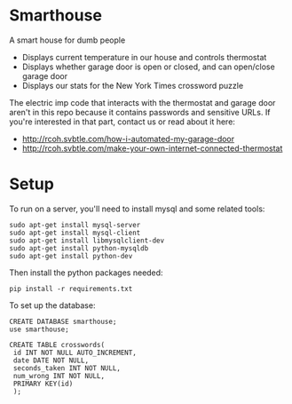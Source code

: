 Smarthouse
==========

A smart house for dumb people

- Displays current temperature in our house and controls thermostat 
- Displays whether garage door is open or closed, and can open/close garage door
- Displays our stats for the New York Times crossword puzzle

The electric imp code that interacts with the thermostat and garage door aren't in this repo because it contains passwords and sensitive URLs. If you're interested in that part, contact us or read about it here:
- http://rcoh.svbtle.com/how-i-automated-my-garage-door
- http://rcoh.svbtle.com/make-your-own-internet-connected-thermostat

Setup
=====

To run on a server, you'll need to install mysql and some related tools:
```
sudo apt-get install mysql-server
sudo apt-get install mysql-client
sudo apt-get install libmysqlclient-dev
sudo apt-get install python-mysqldb
sudo apt-get install python-dev
```

Then install the python packages needed:
```
pip install -r requirements.txt
```

To set up the database:
```
CREATE DATABASE smarthouse;
use smarthouse;

CREATE TABLE crosswords(
 id INT NOT NULL AUTO_INCREMENT,
 date DATE NOT NULL,
 seconds_taken INT NOT NULL,
 num_wrong INT NOT NULL,
 PRIMARY KEY(id)
 );
```
